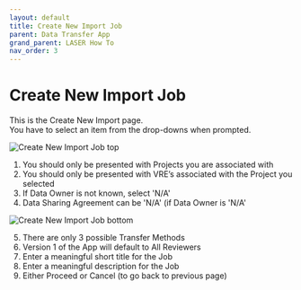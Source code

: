 ```yaml
---
layout: default
title: Create New Import Job
parent: Data Transfer App
grand_parent: LASER How To
nav_order: 3
---
```


# Create New Import Job

This is the Create New Import page.  
You have to select an item from the drop-downs when prompted.  

![Create New Import Job top](../../../images/dta/2_new_export_top.png)

1. You should only be presented with Projects you are associated with
2. You should only be presented with VRE’s associated with the Project you selected
3. If Data Owner is not known, select 'N/A'
4. Data Sharing Agreement can be 'N/A' (if Data Owner is 'N/A'

![Create New Import Job bottom](../../../images/dta/3_new_export_bottom.png)

5. There are only 3 possible Transfer Methods 
6. Version 1 of the App will default to All Reviewers
7. Enter a meaningful short title for the Job
8. Enter a meaningful description for the Job
9. Either Proceed or Cancel (to go back to previous page)
